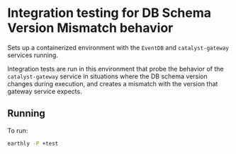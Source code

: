 # Integration testing for DB Schema Version Mismatch behavior

Sets up a containerized environment with the `EventDB` and `catalyst-gateway` services running.

Integration tests are run in this environment that probe the behavior of the `catalyst-gateway` service in situations
where the DB schema version changes during execution, and creates a mismatch with the version that gateway service expects.

## Running

To run:

```bash
earthly -P +test

```
